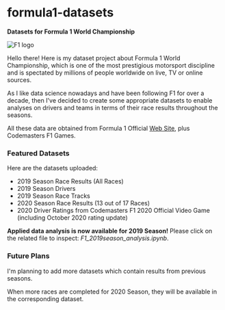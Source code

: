 # formula1-datasets

**Datasets for Formula 1 World Championship**

![F1 logo](https://i.ibb.co/0Cv5J79/f1-logo-present.png)

Hello there! Here is my dataset project about Formula 1 World Championship, which is one of the most prestigious motorsport discipline and is spectated by millions of people worldwide on live, TV or online sources.

As I like data science nowadays and have been following F1 for over a decade, then I've decided to create some appropriate datasets to enable analyses on drivers and teams in terms of their race results throughout the seasons.

All these data are obtained from Formula 1 Official [Web Site](https://www.formula1.com/), plus Codemasters F1 Games.

### Featured Datasets

Here are the datasets uploaded:

- 2019 Season Race Results (All Races)
- 2019 Season Drivers
- 2019 Season Race Tracks
- 2020 Season Race Results (13 out of 17 Races)
- 2020 Driver Ratings from Codemasters F1 2020 Official Video Game (including October 2020 rating update)

**Applied data analysis is now available for 2019 Season!** Please click on the related file to inspect: _F1_2019season_analysis.ipynb_.

### Future Plans

I'm planning to add more datasets which contain results from previous seasons.

When more races are completed for 2020 Season, they will be available in the corresponding dataset.
